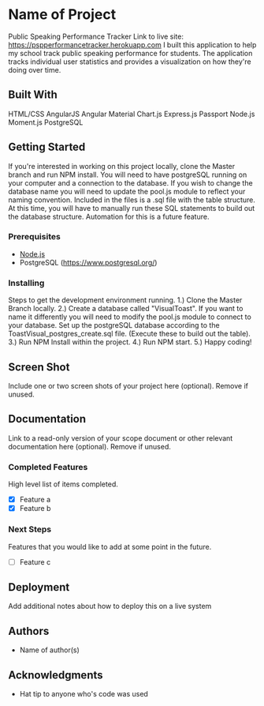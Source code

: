 # Name of Project
Public Speaking Performance Tracker
Link to live site: https://pspperformancetracker.herokuapp.com
I built this application to help my school track public speaking performance for students.  The application tracks individual user statistics and provides a visualization on how they're doing over time. 

## Built With

HTML/CSS
AngularJS
Angular Material
Chart.js
Express.js
Passport
Node.js
Moment.js
PostgreSQL

## Getting Started


If you're interested in working on this project locally, clone the Master branch and run NPM install.  You will need to have postgreSQL running on your computer and a connection to the database.  If you wish to change the database name you will need to update the pool.js module to reflect your naming convention.  Included in the files is a .sql file with the table structure.  At this time, you will have to manually run these SQL statements to build out the database structure.  Automation for this is a future feature.

### Prerequisites



- [Node.js](https://nodejs.org/en/)
- PostgreSQL (https://www.postgresql.org/)


### Installing

Steps to get the development environment running.
1.) Clone the Master Branch locally.
2.) Create a database called "VisualToast". If you want to name it differently you will need to modify the pool.js module to connect to your database. Set up the postgreSQL database according to the ToastVisual_postgres_create.sql file. (Execute these to build out the table).
3.) Run NPM Install within the project.
4.) Run NPM start.
5.) Happy coding!



## Screen Shot

Include one or two screen shots of your project here (optional). Remove if unused.

## Documentation

Link to a read-only version of your scope document or other relevant documentation here (optional). Remove if unused.

### Completed Features

High level list of items completed.

- [x] Feature a
- [x] Feature b

### Next Steps

Features that you would like to add at some point in the future.

- [ ] Feature c

## Deployment

Add additional notes about how to deploy this on a live system

## Authors

* Name of author(s)


## Acknowledgments

* Hat tip to anyone who's code was used
